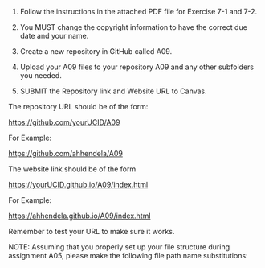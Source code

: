 1) Follow the instructions in the attached PDF file for Exercise 7-1 and 7-2.

2) You MUST change the copyright information to have the correct due date and your name.

3) Create a new repository in GitHub called A09.

4) Upload your A09 files to your repository A09 and any other subfolders you needed.

5) SUBMIT the Repository link and Website URL to Canvas.

The repository URL should be of the form:

https://github.com/yourUCID/A09

For Example:

https://github.com/ahhendela/A09


The website link should be of the form

https://yourUCID.github.io/A09/index.html

For Example:

https://ahhendela.github.io/A09/index.html

Remember to test your URL to make sure it works.

NOTE: Assuming that you properly set up your file structure during assignment A05, please make the following file path name substitutions:
